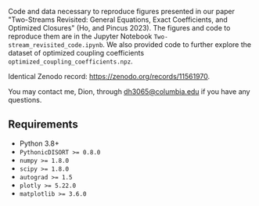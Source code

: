 Code and data necessary to reproduce figures presented in our paper 
"Two-Streams Revisited: General Equations, Exact Coefficients, and Optimized Closures" (Ho, and Pincus 2023).
The figures and code to reproduce them are in the Jupyter Notebook `Two-stream_revisited_code.ipynb`.
We also provided code to further explore the dataset of optimized coupling coefficients `optimized_coupling_coefficients.npz`.

Identical Zenodo record: https://zenodo.org/records/11561970.

You may contact me, Dion, through dh3065@columbia.edu if you have any questions.

## Requirements
* Python 3.8+
* `PythonicDISORT >= 0.8.0`
* `numpy >= 1.8.0`
* `scipy >= 1.8.0`
* `autograd >= 1.5`
* `plotly >= 5.22.0`
* `matplotlib >= 3.6.0`
